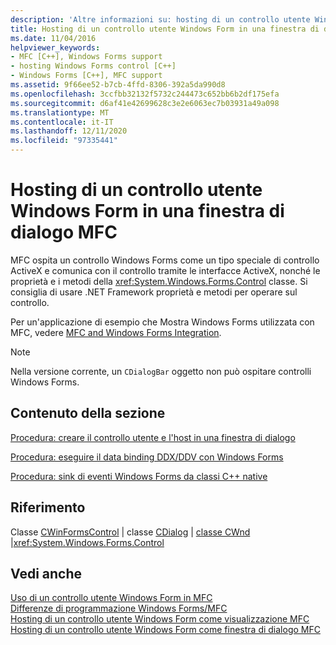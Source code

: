 ```yaml
---
description: 'Altre informazioni su: hosting di un controllo utente Windows Form in una finestra di dialogo MFC'
title: Hosting di un controllo utente Windows Form in una finestra di dialogo MFC
ms.date: 11/04/2016
helpviewer_keywords:
- MFC [C++], Windows Forms support
- hosting Windows Forms control [C++]
- Windows Forms [C++], MFC support
ms.assetid: 9f66ee52-b7cb-4ffd-8306-392a5da990d8
ms.openlocfilehash: 3ccfbb32132f5732c244473c652bb6b2df175efa
ms.sourcegitcommit: d6af41e42699628c3e2e6063ec7b03931a49a098
ms.translationtype: MT
ms.contentlocale: it-IT
ms.lasthandoff: 12/11/2020
ms.locfileid: "97335441"
---
```

# <a name="hosting-a-windows-form-user-control-in-an-mfc-dialog-box"></a>Hosting di un controllo utente Windows Form in una finestra di dialogo MFC

MFC ospita un controllo Windows Forms come un tipo speciale di controllo ActiveX e comunica con il controllo tramite le interfacce ActiveX, nonché le proprietà e i metodi della <xref:System.Windows.Forms.Control> classe. Si consiglia di usare .NET Framework proprietà e metodi per operare sul controllo.

Per un'applicazione di esempio che Mostra Windows Forms utilizzata con MFC, vedere [MFC and Windows Forms Integration](https://www.microsoft.com/download/details.aspx?id=2113).

> [!NOTE]
> Nella versione corrente, un `CDialogBar` oggetto non può ospitare controlli Windows Forms.

## <a name="in-this-section"></a>Contenuto della sezione

[Procedura: creare il controllo utente e l'host in una finestra di dialogo](../dotnet/how-to-create-the-user-control-and-host-in-a-dialog-box.md)

[Procedura: eseguire il data binding DDX/DDV con Windows Forms](../dotnet/how-to-do-ddx-ddv-data-binding-with-windows-forms.md)

[Procedura: sink di eventi Windows Forms da classi C++ native](../dotnet/how-to-sink-windows-forms-events-from-native-cpp-classes.md)

## <a name="reference"></a>Riferimento

Classe [CWinFormsControl](../mfc/reference/cwinformscontrol-class.md) &#124; classe [CDialog](../mfc/reference/cdialog-class.md) &#124; [classe CWnd](../mfc/reference/cwnd-class.md) &#124;<xref:System.Windows.Forms.Control>

## <a name="see-also"></a>Vedi anche

[Uso di un controllo utente Windows Form in MFC](../dotnet/using-a-windows-form-user-control-in-mfc.md)<br/>
[Differenze di programmazione Windows Forms/MFC](../dotnet/windows-forms-mfc-programming-differences.md)<br/>
[Hosting di un controllo utente Windows Form come visualizzazione MFC](../dotnet/hosting-a-windows-forms-user-control-as-an-mfc-view.md)<br/>
[Hosting di un controllo utente Windows Form come finestra di dialogo MFC](../dotnet/hosting-a-windows-form-user-control-as-an-mfc-dialog-box.md)

